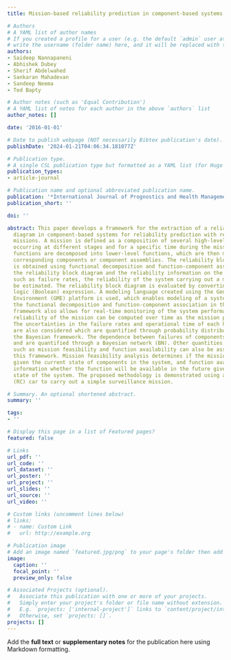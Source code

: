 ```yaml
---
title: Mission-based reliability prediction in component-based systems

# Authors
# A YAML list of author names
# If you created a profile for a user (e.g. the default `admin` user at `content/authors/admin/`), 
# write the username (folder name) here, and it will be replaced with their full name and linked to their profile.
authors:
- Saideep Nannapaneni
- Abhishek Dubey
- Sherif Abdelwahed
- Sankaran Mahadevan
- Sandeep Neema
- Ted Bapty

# Author notes (such as 'Equal Contribution')
# A YAML list of notes for each author in the above `authors` list
author_notes: []

date: '2016-01-01'

# Date to publish webpage (NOT necessarily Bibtex publication's date).
publishDate: '2024-01-21T04:06:34.181077Z'

# Publication type.
# A single CSL publication type but formatted as a YAML list (for Hugo requirements).
publication_types:
- article-journal

# Publication name and optional abbreviated publication name.
publication: '*International Journal of Prognostics and Health Management*'
publication_short: ''

doi: ''

abstract: This paper develops a framework for the extraction of a reliability block
  diagram in component-based systems for reliability prediction with respect to specific
  missions. A mission is defined as a composition of several high-level functions
  occurring at different stages and for a specific time during the mission. The high-level
  functions are decomposed into lower-level functions, which are then mapped to their
  corresponding components or component assemblies. The reliability block diagram
  is obtained using functional decomposition and function-component association. Using
  the reliability block diagram and the reliability information on the components
  such as failure rates, the reliability of the system carrying out a mission can
  be estimated. The reliability block diagram is evaluated by converting it into a
  logic (Boolean) expression. A modeling language created using the Generic Modeling
  Environment (GME) platform is used, which enables modeling of a system and captures
  the functional decomposition and function-component association in the system. This
  framework also allows for real-time monitoring of the system performance where the
  reliability of the mission can be computed over time as the mission progresses.
  The uncertainties in the failure rates and operational time of each high-level function
  are also considered which are quantified through probability distributions using
  the Bayesian framework. The dependence between failures of components are also considered
  and are quantified through a Bayesian network (BN). Other quantities of interest
  such as mission feasibility and function availability can also be assessed using
  this framework. Mission feasibility analysis determines if the mission can be accomplished
  given the current state of components in the system, and function availability provides
  information whether the function will be available in the future given the current
  state of the system. The proposed methodology is demonstrated using a radio-controlled
  (RC) car to carry out a simple surveillance mission.

# Summary. An optional shortened abstract.
summary: ''

tags:
- ''

# Display this page in a list of Featured pages?
featured: false

# Links
url_pdf: ''
url_code: ''
url_dataset: ''
url_poster: ''
url_project: ''
url_slides: ''
url_source: ''
url_video: ''

# Custom links (uncomment lines below)
# links:
# - name: Custom Link
#   url: http://example.org

# Publication image
# Add an image named `featured.jpg/png` to your page's folder then add a caption below.
image:
  caption: ''
  focal_point: ''
  preview_only: false

# Associated Projects (optional).
#   Associate this publication with one or more of your projects.
#   Simply enter your project's folder or file name without extension.
#   E.g. `projects: ['internal-project']` links to `content/project/internal-project/index.md`.
#   Otherwise, set `projects: []`.
projects: []
---
```


Add the **full text** or **supplementary notes** for the publication here using Markdown formatting.
